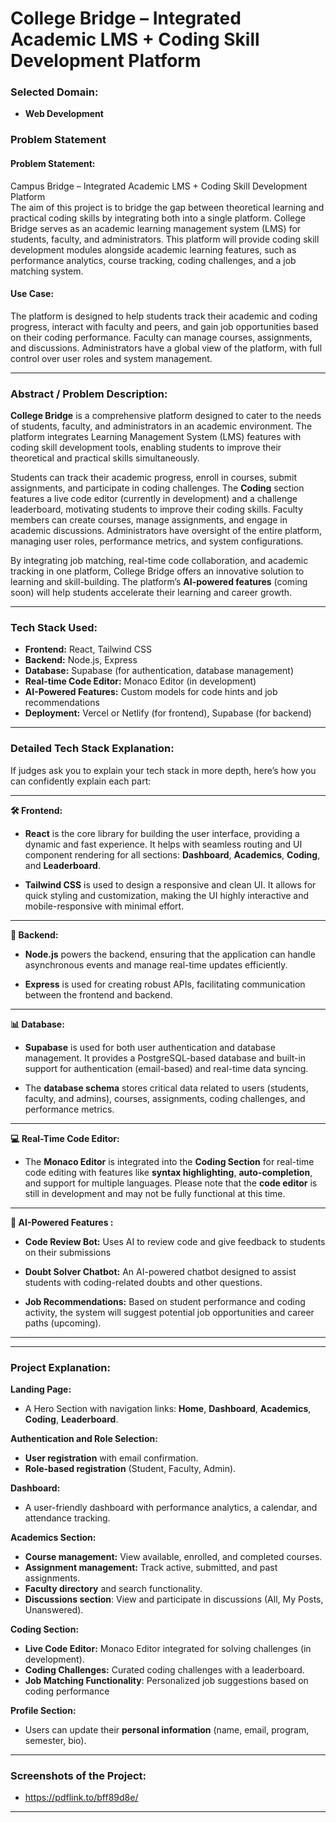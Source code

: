 # **College Bridge – Integrated Academic LMS + Coding Skill Development Platform**

### **Selected Domain:**
- **Web Development**

### **Problem Statement**

#### **Problem Statement:**
Campus Bridge – Integrated Academic LMS + Coding Skill Development Platform  
The aim of this project is to bridge the gap between theoretical learning and practical coding skills by integrating both into a single platform. College Bridge serves as an academic learning management system (LMS) for students, faculty, and administrators. This platform will provide coding skill development modules alongside academic learning features, such as performance analytics, course tracking, coding challenges, and a job matching system.

#### **Use Case:**
The platform is designed to help students track their academic and coding progress, interact with faculty and peers, and gain job opportunities based on their coding performance. Faculty can manage courses, assignments, and discussions. Administrators have a global view of the platform, with full control over user roles and system management.

---

### **Abstract / Problem Description:**

**College Bridge** is a comprehensive platform designed to cater to the needs of students, faculty, and administrators in an academic environment. The platform integrates Learning Management System (LMS) features with coding skill development tools, enabling students to improve their theoretical and practical skills simultaneously.

Students can track their academic progress, enroll in courses, submit assignments, and participate in coding challenges. The **Coding** section features a live code editor (currently in development) and a challenge leaderboard, motivating students to improve their coding skills. Faculty members can create courses, manage assignments, and engage in academic discussions. Administrators have oversight of the entire platform, managing user roles, performance metrics, and system configurations.

By integrating job matching, real-time code collaboration, and academic tracking in one platform, College Bridge offers an innovative solution to learning and skill-building. The platform’s **AI-powered features** (coming soon) will help students accelerate their learning and career growth.

---

### **Tech Stack Used:**

- **Frontend:** React, Tailwind CSS
- **Backend:** Node.js, Express
- **Database:** Supabase (for authentication, database management)
- **Real-time Code Editor:** Monaco Editor (in development)
- **AI-Powered Features:** Custom models for code hints and job recommendations
- **Deployment:** Vercel or Netlify (for frontend), Supabase (for backend)

---

### **Detailed Tech Stack Explanation:**

If judges ask you to explain your tech stack in more depth, here’s how you can confidently explain each part:

---

**🛠️ Frontend:**

- **React** is the core library for building the user interface, providing a dynamic and fast experience. It helps with seamless routing and UI component rendering for all sections: **Dashboard**, **Academics**, **Coding**, and **Leaderboard**.
  
- **Tailwind CSS** is used to design a responsive and clean UI. It allows for quick styling and customization, making the UI highly interactive and mobile-responsive with minimal effort.

---

**🔐 Backend:**

- **Node.js** powers the backend, ensuring that the application can handle asynchronous events and manage real-time updates efficiently.
  
- **Express** is used for creating robust APIs, facilitating communication between the frontend and backend.

---

**📊 Database:**

- **Supabase** is used for both user authentication and database management. It provides a PostgreSQL-based database and built-in support for authentication (email-based) and real-time data syncing.
  
- The **database schema** stores critical data related to users (students, faculty, and admins), courses, assignments, coding challenges, and performance metrics.

---

**💻 Real-Time Code Editor:**

- The **Monaco Editor** is integrated into the **Coding Section** for real-time code editing with features like **syntax highlighting**, **auto-completion**, and support for multiple languages. Please note that the **code editor** is still in development and may not be fully functional at this time.

---

**🤖 AI-Powered Features :**

- **Code Review Bot:** Uses AI to review code and give feedback to students on their submissions 
  
- **Doubt Solver Chatbot:** An AI-powered chatbot designed to assist students with coding-related doubts and other questions.

- **Job Recommendations:** Based on student performance and coding activity, the system will suggest potential job opportunities and career paths (upcoming).

---

---

### **Project Explanation:**

**Landing Page:**
- A Hero Section with navigation links: **Home**, **Dashboard**, **Academics**, **Coding**, **Leaderboard**.
  
**Authentication and Role Selection:**
- **User registration** with email confirmation.
- **Role-based registration** (Student, Faculty, Admin).

**Dashboard:**
- A user-friendly dashboard with performance analytics, a calendar, and attendance tracking.

**Academics Section:**
- **Course management:** View available, enrolled, and completed courses.
- **Assignment management:** Track active, submitted, and past assignments.
- **Faculty directory** and search functionality.
- **Discussions section**: View and participate in discussions (All, My Posts, Unanswered).

**Coding Section:**
- **Live Code Editor:** Monaco Editor integrated for solving challenges (in development).
- **Coding Challenges:** Curated coding challenges with a leaderboard.
- **Job Matching Functionality**: Personalized job suggestions based on coding performance 

**Profile Section:**
- Users can update their **personal information** (name, email, program, semester, bio).

---

### **Screenshots of the Project:**
- https://pdflink.to/bff89d8e/
---
